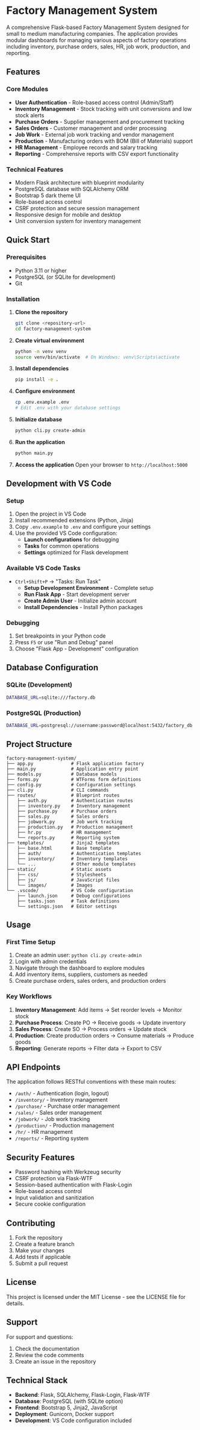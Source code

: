 # Factory Management System

A comprehensive Flask-based Factory Management System designed for small to medium manufacturing companies. The application provides modular dashboards for managing various aspects of factory operations including inventory, purchase orders, sales, HR, job work, production, and reporting.

## Features

### Core Modules
- **User Authentication** - Role-based access control (Admin/Staff)
- **Inventory Management** - Stock tracking with unit conversions and low stock alerts
- **Purchase Orders** - Supplier management and procurement tracking
- **Sales Orders** - Customer management and order processing
- **Job Work** - External job work tracking and vendor management
- **Production** - Manufacturing orders with BOM (Bill of Materials) support
- **HR Management** - Employee records and salary tracking
- **Reporting** - Comprehensive reports with CSV export functionality

### Technical Features
- Modern Flask architecture with blueprint modularity
- PostgreSQL database with SQLAlchemy ORM
- Bootstrap 5 dark theme UI
- Role-based access control
- CSRF protection and secure session management
- Responsive design for mobile and desktop
- Unit conversion system for inventory management

## Quick Start

### Prerequisites
- Python 3.11 or higher
- PostgreSQL (or SQLite for development)
- Git

### Installation

1. **Clone the repository**
   ```bash
   git clone <repository-url>
   cd factory-management-system
   ```

2. **Create virtual environment**
   ```bash
   python -m venv venv
   source venv/bin/activate  # On Windows: venv\Scripts\activate
   ```

3. **Install dependencies**
   ```bash
   pip install -e .
   ```

4. **Configure environment**
   ```bash
   cp .env.example .env
   # Edit .env with your database settings
   ```

5. **Initialize database**
   ```bash
   python cli.py create-admin
   ```

6. **Run the application**
   ```bash
   python main.py
   ```

7. **Access the application**
   Open your browser to `http://localhost:5000`

## Development with VS Code

### Setup
1. Open the project in VS Code
2. Install recommended extensions (Python, Jinja)
3. Copy `.env.example` to `.env` and configure your settings
4. Use the provided VS Code configuration:
   - **Launch configurations** for debugging
   - **Tasks** for common operations
   - **Settings** optimized for Flask development

### Available VS Code Tasks
- `Ctrl+Shift+P` → "Tasks: Run Task"
  - **Setup Development Environment** - Complete setup
  - **Run Flask App** - Start development server
  - **Create Admin User** - Initialize admin account
  - **Install Dependencies** - Install Python packages

### Debugging
1. Set breakpoints in your Python code
2. Press `F5` or use "Run and Debug" panel
3. Choose "Flask App - Development" configuration

## Database Configuration

### SQLite (Development)
```bash
DATABASE_URL=sqlite:///factory.db
```

### PostgreSQL (Production)
```bash
DATABASE_URL=postgresql://username:password@localhost:5432/factory_db
```

## Project Structure

```
factory-management-system/
├── app.py              # Flask application factory
├── main.py             # Application entry point
├── models.py           # Database models
├── forms.py            # WTForms form definitions
├── config.py           # Configuration settings
├── cli.py              # CLI commands
├── routes/             # Blueprint routes
│   ├── auth.py         # Authentication routes
│   ├── inventory.py    # Inventory management
│   ├── purchase.py     # Purchase orders
│   ├── sales.py        # Sales orders
│   ├── jobwork.py      # Job work tracking
│   ├── production.py   # Production management
│   ├── hr.py           # HR management
│   └── reports.py      # Reporting system
├── templates/          # Jinja2 templates
│   ├── base.html       # Base template
│   ├── auth/           # Authentication templates
│   ├── inventory/      # Inventory templates
│   └── ...             # Other module templates
├── static/             # Static assets
│   ├── css/            # Stylesheets
│   ├── js/             # JavaScript files
│   └── images/         # Images
└── .vscode/            # VS Code configuration
    ├── launch.json     # Debug configurations
    ├── tasks.json      # Task definitions
    └── settings.json   # Editor settings
```

## Usage

### First Time Setup
1. Create an admin user: `python cli.py create-admin`
2. Login with admin credentials
3. Navigate through the dashboard to explore modules
4. Add inventory items, suppliers, customers as needed
5. Create purchase orders, sales orders, and production orders

### Key Workflows
1. **Inventory Management**: Add items → Set reorder levels → Monitor stock
2. **Purchase Process**: Create PO → Receive goods → Update inventory
3. **Sales Process**: Create SO → Process orders → Update stock
4. **Production**: Create production orders → Consume materials → Produce goods
5. **Reporting**: Generate reports → Filter data → Export to CSV

## API Endpoints

The application follows RESTful conventions with these main routes:

- `/auth/` - Authentication (login, logout)
- `/inventory/` - Inventory management
- `/purchase/` - Purchase order management
- `/sales/` - Sales order management
- `/jobwork/` - Job work tracking
- `/production/` - Production management
- `/hr/` - HR management
- `/reports/` - Reporting system

## Security Features

- Password hashing with Werkzeug security
- CSRF protection via Flask-WTF
- Session-based authentication with Flask-Login
- Role-based access control
- Input validation and sanitization
- Secure cookie configuration

## Contributing

1. Fork the repository
2. Create a feature branch
3. Make your changes
4. Add tests if applicable
5. Submit a pull request

## License

This project is licensed under the MIT License - see the LICENSE file for details.

## Support

For support and questions:
1. Check the documentation
2. Review the code comments
3. Create an issue in the repository

## Technical Stack

- **Backend**: Flask, SQLAlchemy, Flask-Login, Flask-WTF
- **Database**: PostgreSQL (with SQLite option)
- **Frontend**: Bootstrap 5, Jinja2, JavaScript
- **Deployment**: Gunicorn, Docker support
- **Development**: VS Code configuration included